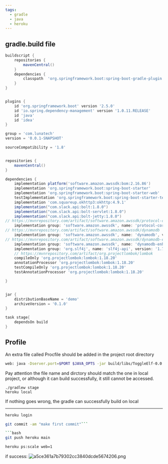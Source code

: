 ```yaml
---
tags: 
  - gradle
  - java
  - heroku
---
```




## gradle.build file 

``` groovy
buildscript {
    repositories {
        mavenCentral()
    }
    dependencies {
        classpath  'org.springframework.boot:spring-boot-gradle-plugin:2.5.0'
    }
}


plugins {
    id 'org.springframework.boot' version '2.5.0'
    id 'io.spring.dependency-management' version '1.0.11.RELEASE'
    id 'java'
    id 'idea'
}

group = 'com.lunatech'
version = '0.0.1-SNAPSHOT'

sourceCompatibility = '1.8'


repositories {
    mavenCentral()
}

dependencies {
    implementation platform('software.amazon.awssdk:bom:2.16.86')
    implementation 'org.springframework.boot:spring-boot-starter'
    implementation 'org.springframework.boot:spring-boot-starter-web'
    testImplementation 'org.springframework.boot:spring-boot-starter-test'
    implementation 'com.squareup.okhttp3:okhttp:4.9.1'
    implementation("com.slack.api:bolt:1.8.0")
    implementation("com.slack.api:bolt-servlet:1.8.0")
    implementation("com.slack.api:bolt-jetty:1.8.0")
// https://mvnrepository.com/artifact/software.amazon.awssdk/protocol-core
    implementation group: 'software.amazon.awssdk', name: 'protocol-core', version: '2.16.86'
// https://mvnrepository.com/artifact/software.amazon.awssdk/dynamodb
    implementation group: 'software.amazon.awssdk', name: 'dynamodb', version: '2.16.86'
// https://mvnrepository.com/artifact/software.amazon.awssdk/dynamodb-enhanced
    implementation group: 'software.amazon.awssdk', name: 'dynamodb-enhanced', version: '2.16.86'
    implementation group: 'org.slf4j', name: 'slf4j-api', version: '1.7.30'
    // https://mvnrepository.com/artifact/org.projectlombok/lombok
    compileOnly 'org.projectlombok:lombok:1.18.20'
    annotationProcessor 'org.projectlombok:lombok:1.18.20'
    testCompileOnly 'org.projectlombok:lombok:1.18.20'
    testAnnotationProcessor 'org.projectlombok:lombok:1.18.20'

}


jar {
    distributionBaseName = 'demo'
    archiveVersion = '0.1.0'
}

task stage{
    dependsOn build
}
```

## Profile 

An extra file called Procfile should be added in the project root directory

```bash
web: java -Dserver.port=$PORT $JAVA_OPTS -jar build/libs/ToggleElf-0.0.1-SNAPSHOT.jar

```

Pay attention the file name and dirctory should match the one in local project, or although it can build successfully, it still cannot be accessed.


```
./gradlew stage
heroku local 
```

If nothing goes wrong, the gradle can successfully  build on local

---

```bash
heroku login
```

```bash
git commit -am "make first commit"```

```bash
git push heroku main
```

```bash
heroku ps:scale web=1
```

if success:
![a5ce361a7b79302cc3840dcde5674206.png](../_resources/a5ce361a7b79302cc3840dcde5674206.png)